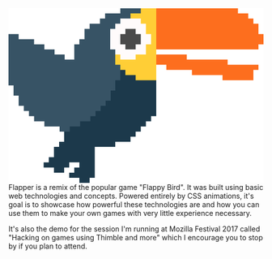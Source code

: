 <img align="left" src="/assets/tucker.svg" />

Flapper is a remix of the popular game "Flappy Bird". It was built using basic web technologies and concepts. Powered entirely by CSS animations, it's goal is to showcase how powerful these technologies are and how you can use them to make your own games with very little experience necessary.

It's also the demo for the session I'm running at Mozilla Festival 2017 called "Hacking on games using Thimble and more" which I encourage you to stop by if you plan to attend.
